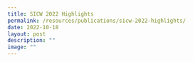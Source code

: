 ```yaml
---
title: SICW 2022 Highlights
permalink: /resources/publications/sicw-2022-highlights/
date: 2022-10-18
layout: post
description: ""
image: ""
---
```

